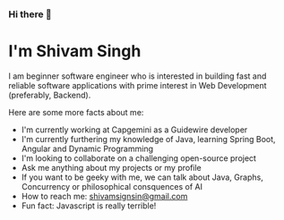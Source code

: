 ### Hi there 👋 
# I'm Shivam Singh

I am beginner software engineer who is interested in building fast and reliable software applications 
with prime interest in Web Development (preferably, Backend). 

Here are some more facts about me:

- I'm currently working at Capgemini as a Guidewire developer
- I'm currently furthering my knowledge of Java, learning Spring Boot, Angular and Dynamic Programming
- I'm looking to collaborate on a challenging open-source project
- Ask me anything about my projects or my profile
- If you want to be geeky with me, we can talk about Java, Graphs, Concurrency or philosophical consquences of AI
- How to reach me: shivamsignsin@gmail.com 
- Fun fact: Javascript is really terrible!
